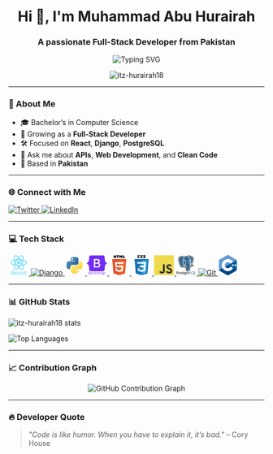 <h1 align="center">Hi 👋, I'm Muhammad Abu Hurairah</h1>
<h3 align="center">A passionate Full-Stack Developer from Pakistan</h3>

<p align="center">
  <img src="https://readme-typing-svg.herokuapp.com?font=Fira+Code&size=24&pause=1000&color=00FFEF&center=true&vCenter=true&width=500&lines=Full-Stack+Developer+%F0%9F%9A%80;Python+%7C+Django+%7C+React;Clean+Code+%7C+API+Craftsman;Always+Learning+New+Things" alt="Typing SVG" />
</p>

<p align="center">
  <img src="https://komarev.com/ghpvc/?username=itz-hurairah18&label=Profile%20views&color=0e75b6&style=flat" alt="itz-hurairah18" />
</p>

---

### 🧠 About Me

- 🎓 Bachelor’s in Computer Science  
- 🌱 Growing as a **Full-Stack Developer**
- 🛠️ Focused on **React**, **Django**, **PostgreSQL**
- 💬 Ask me about **APIs**, **Web Development**, and **Clean Code**
- 📍 Based in **Pakistan**

---

### 🌐 Connect with Me

<p align="left">
  <a href="https://x.com/HurairahAb73769" target="_blank">
    <img src="https://raw.githubusercontent.com/rahuldkjain/github-profile-readme-generator/master/src/images/icons/Social/twitter.svg" alt="Twitter" height="30" width="40" />
  </a>
  <a href="https://www.linkedin.com/in/muhammad-abu-hurairah-988ba1303" target="_blank">
    <img src="https://raw.githubusercontent.com/rahuldkjain/github-profile-readme-generator/master/src/images/icons/Social/linked-in-alt.svg" alt="LinkedIn" height="30" width="40" />
  </a>
</p>

---

### 💻 Tech Stack

<p align="left">
  <a href="https://reactjs.org/" target="_blank">
    <img src="https://raw.githubusercontent.com/devicons/devicon/master/icons/react/react-original-wordmark.svg" alt="React" width="40" height="40"/>
  </a>
  <a href="https://www.djangoproject.com/" target="_blank">
    <img src="https://cdn.worldvectorlogo.com/logos/django.svg" alt="Django" width="40" height="40"/>
  </a>
  <a href="https://www.python.org" target="_blank">
    <img src="https://raw.githubusercontent.com/devicons/devicon/master/icons/python/python-original.svg" alt="Python" width="40" height="40"/>
  </a>
  <a href="https://getbootstrap.com" target="_blank">
    <img src="https://raw.githubusercontent.com/devicons/devicon/master/icons/bootstrap/bootstrap-plain-wordmark.svg" alt="Bootstrap" width="40" height="40"/>
  </a>
  <a href="https://developer.mozilla.org/en-US/docs/Web/HTML" target="_blank">
    <img src="https://raw.githubusercontent.com/devicons/devicon/master/icons/html5/html5-original-wordmark.svg" alt="HTML5" width="40" height="40"/>
  </a>
  <a href="https://developer.mozilla.org/en-US/docs/Web/CSS" target="_blank">
    <img src="https://raw.githubusercontent.com/devicons/devicon/master/icons/css3/css3-original-wordmark.svg" alt="CSS3" width="40" height="40"/>
  </a>
  <a href="https://developer.mozilla.org/en-US/docs/Web/JavaScript" target="_blank">
    <img src="https://raw.githubusercontent.com/devicons/devicon/master/icons/javascript/javascript-original.svg" alt="JavaScript" width="40" height="40"/>
  </a>
  <a href="https://www.postgresql.org/" target="_blank">
    <img src="https://raw.githubusercontent.com/devicons/devicon/master/icons/postgresql/postgresql-original-wordmark.svg" alt="PostgreSQL" width="40" height="40"/>
  </a>
  <a href="https://git-scm.com/" target="_blank">
    <img src="https://www.vectorlogo.zone/logos/git-scm/git-scm-icon.svg" alt="Git" width="40" height="40"/>
  </a>
  <a href="https://www.w3schools.com/cpp/" target="_blank">
    <img src="https://raw.githubusercontent.com/devicons/devicon/master/icons/cplusplus/cplusplus-original.svg" alt="C++" width="40" height="40"/>
  </a>
</p>

---

### 📊 GitHub Stats

<p align="left">
  <img src="https://github-readme-stats.vercel.app/api?username=itz-hurairah18&show_icons=true&theme=radical" alt="itz-hurairah18 stats" />
</p>

<p align="left">
  <img src="https://github-readme-stats.vercel.app/api/top-langs/?username=itz-hurairah18&layout=compact&theme=radical" alt="Top Languages" />
</p>

---

### 📈 Contribution Graph

<p align="center">
  <img src="https://github-readme-activity-graph.vercel.app/graph?username=itz-hurairah18&theme=github-dark" alt="GitHub Contribution Graph" />
</p>

---

### 🔥 Developer Quote

> _"Code is like humor. When you have to explain it, it’s bad."_ – Cory House
